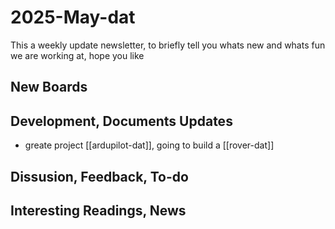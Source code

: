 
# 2025-May-dat

This a weekly update newsletter, to briefly tell you whats new and whats fun we are working at, hope you like

## New Boards



## Development, Documents Updates

- greate project [[ardupilot-dat]], going to build a [[rover-dat]]

## Dissusion, Feedback, To-do



## Interesting Readings, News


